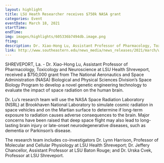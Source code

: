 ```yaml
---
layout: highlight
title: LSU Heath Researcher receives $750k NASA grant
categories: Event
eventDate: March 18, 2021
startTime:
endTime:
img: images/highlights/605336b7494db.image.png
ftimg:
description: Dr. Xiao-Hong Lu, Assistant Professor of Pharmacology, Toxicology and Neuroscience at LSU Health Shreveport, received a $750,000 grant from The National Aeronautics and Space Administration (NASA) Biological and Physical Sciences Division’s Space Biology Program to develop a novel genetic engineering technology to evaluate the impact of space radiation on the human brain.
link: http://www.southeastern.edu/news_media/news_releases/2021/march/wright_nsf_grant.html
---
```

SHREVEPORT, La. - Dr. Xiao-Hong Lu, Assistant Professor of Pharmacology, Toxicology and Neuroscience at LSU Health Shreveport, received a $750,000 grant from The National Aeronautics and Space Administration (NASA) Biological and Physical Sciences Division’s Space Biology Program to develop a novel genetic engineering technology to evaluate the impact of space radiation on the human brain.

Dr. Lu’s research team will use the NASA Space Radiation Laboratory (NSRL) at Brookhaven National Laboratory to simulate cosmic radiation in space vehicles and on the Martian surface to determine if long-term exposure to radiation causes adverse consequences to the brain. Major concerns have been raised that deep space flight may also lead to long-lasting brain injury or late-onset neurodegenerative diseases, such as dementia or Parkinson’s disease.

The research team includes co-investigators Dr. Lynn Harrison, Professor of Molecular and Cellular Physiology at LSU Health Shreveport; Dr. Jeffery Chancellor, Assistant Professor at LSU Baton Rouge; and Dr. Urska Cvek, Professor at LSU Shreveport.
